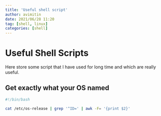 ```yaml
---
title: 'Useful shell script'
author: avimitin
date: 2021/06/28 11:20
tag: [shell, linux]
categories: [shell]
---
```

# Useful Shell Scripts

Here store some script that I have used for long time and which are really useful.

## Get exactly what your OS named

```bash
#!/bin/bash

cat /etc/os-release | grep '^ID=' | awk -F= '{print $2}'
```

